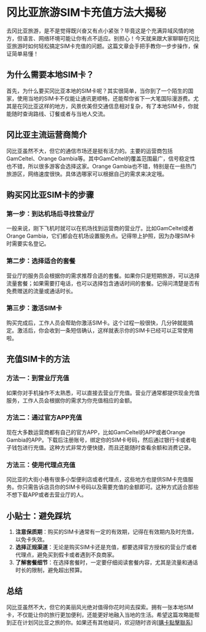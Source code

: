 # 冈比亚旅游SIM卡充值方法大揭秘

去冈比亚旅游，是不是觉得既兴奋又有点小紧张？毕竟这是个充满异域风情的地方，但语言、网络环境可能让你有点不适应。别担心！今天就来跟大家聊聊在冈比亚旅游时如何轻松搞定SIM卡充值的问题。这篇文章会手把手教你一步步操作，保证简单易懂！

## 为什么需要本地SIM卡？

首先，为什么要买冈比亚本地的SIM卡呢？其实很简单，当你到了一个陌生的国家，使用当地的SIM卡不仅能让通讯更顺畅，还能帮你省下一大笔国际漫游费。尤其是在冈比亚这样的地方，风景优美但交通信息相对复杂，有了本地SIM卡，你就能随时查询路线、订餐或者与当地人交流。

## 冈比亚主流运营商简介

冈比亚虽然不大，但它的通信市场还是挺有活力的。主要的运营商包括GamCeltel、Orange Gambia等。其中GamCeltel的覆盖范围最广，信号稳定性也不错，所以很多游客会选择这家。Orange Gambia也不错，特别是在一些热门旅游区，网络速度很快。具体选哪家可以根据自己的需求来决定哦。

## 购买冈比亚SIM卡的步骤

### 第一步：到达机场后寻找营业厅
一般来说，刚下飞机时就可以在机场找到运营商的营业厅。比如GamCeltel或者Orange Gambia，它们都会在机场设置服务点。记得带上护照，因为办理SIM卡时需要实名登记。

### 第二步：选择适合的套餐
营业厅的服务员会根据你的需求推荐合适的套餐。如果你只是短期旅游，可以选择流量套餐；如果需要打电话，也可以选择包含通话时间的套餐。记得问清楚是否有免费赠送的流量或通话时长。

### 第三步：激活SIM卡
购买完成后，工作人员会帮助你激活SIM卡。这个过程一般很快，几分钟就能搞定。激活后，你会收到一条短信确认，这样就表示你的SIM卡已经可以正常使用啦。

## 充值SIM卡的方法

### 方法一：到营业厅充值
如果你对手机操作不太熟悉，可以直接去营业厅充值。营业厅通常都提供现金充值服务，工作人员会根据你的需求为你充值相应的金额。

### 方法二：通过官方APP充值
现在大多数运营商都有自己的官方APP，比如GamCeltel的APP或者Orange Gambia的APP。下载后注册账号，绑定你的SIM卡号码，然后通过银行卡或者电子钱包进行充值。这种方式非常方便快捷，而且还能随时查看余额和消费记录。

### 方法三：使用代理点充值
冈比亚的大街小巷有很多小型便利店或者代理点，这些地方也提供SIM卡充值服务。你只需告诉店员你的SIM卡号码以及需要充值的金额即可。这种方式适合那些不想下载APP或者去营业厅的人。

## 小贴士：避免踩坑

1. **注意保质期**：购买的SIM卡通常有一定的有效期，记得在有效期内及时充值，以免卡失效。
2. **选择正规渠道**：无论是购买SIM卡还是充值，都要选择官方授权的营业厅或者代理点，避免买到假卡或者遇到不良商家。
3. **了解套餐细节**：在选择套餐时，一定要仔细阅读套餐内容，尤其是流量和通话时长的限制，避免超出预算。

## 总结

冈比亚虽然不大，但它的美丽风光绝对值得你花时间去探索。拥有一张本地SIM卡，不仅能让你的旅行更加便利，还能更好地融入当地的生活。希望这篇攻略能帮到正在计划冈比亚之旅的你。如果还有其他疑问，欢迎随时咨询[[購卡點擊聯系](https://t.me/s/esim1088)]